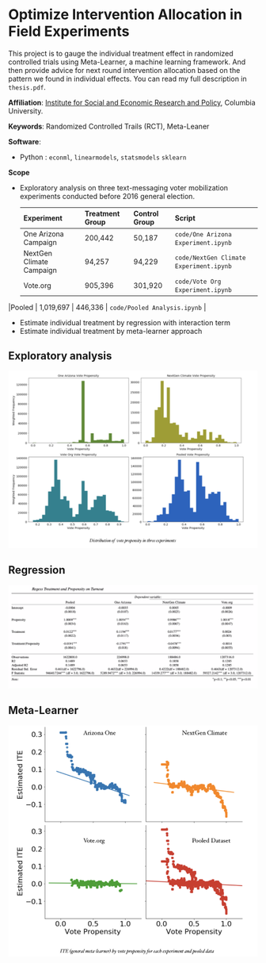 # Optimize Intervention Allocation in Field Experiments

This project is to gauge the individual treatment effect in randomized controlled trials using Meta-Learner, a machine learning framework. And then provide advice for next round intervention allocation based on the pattern we found in individual effects. You can read my full description in `thesis.pdf`.

**Affiliation**: [Institute for Social and Economic Research and Policy](http://iserp.columbia.edu/), Columbia University.

**Keywords**: Randomized Controlled Trails (RCT), Meta-Leaner

**Software**:  

- Python : `econml`, `linearmodels`, `statsmodels` `sklearn`

**Scope**

- Exploratory analysis on three text-messaging voter mobilization experiments
  conducted before 2016 general election.

  |Experiment|  Treatment Group    |  Control Group    | Script |
  | ----------------- | ---- | ---- | ---- |
  |       One Arizona Campaign            |     200,442 |   50,187   |`code/One Arizona Experiment.ipynb`|
  |         NextGen Climate Campaign          |   94,257   |   94,229   |`code/NextGen Climate Experiment.ipynb`|
  |          Vote.org         |  905,396    |    301,920  |`code/Vote Org Experiment.ipynb`|
 |Pooled   | 1,019,697  | 446,336 |  `code/Pooled Analysis.ipynb`   |

- Estimate individual treatment by regression with interaction term
- Estimate individual treatment by meta-learner approach

## Exploratory analysis  

![explora](images/exploratory.png)

## Regression

![regression](images/regression.png)

## Meta-Learner

![meta](images/meta.png)